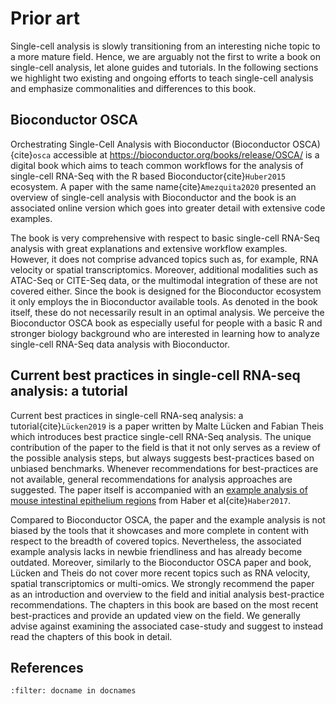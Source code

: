 # Prior art

Single-cell analysis is slowly transitioning from an interesting niche topic to a more mature field. Hence, we are arguably not the first to write a book on single-cell analysis, let alone guides and tutorials. In the following sections we highlight two existing and ongoing efforts to teach single-cell analysis and emphasize commonalities and differences to this book.
## Bioconductor OSCA

Orchestrating Single-Cell Analysis with Bioconductor (Bioconductor OSCA){cite}`osca` accessible at https://bioconductor.org/books/release/OSCA/ is a digital book which aims to teach common workflows for the analysis of single-cell RNA-Seq with the R based Bioconductor{cite}`Huber2015` ecosystem. A paper with the same name{cite}`Amezquita2020` presented an overview of single-cell analysis with Bioconductor and the book is an associated online version which goes into greater detail with extensive code examples.

The book is very comprehensive with respect to basic single-cell RNA-Seq analysis with great explanations and extensive workflow examples. However, it does not comprise advanced topics such as, for example, RNA velocity or spatial transcriptomics. Moreover, additional modalities such as ATAC-Seq or CITE-Seq data, or the multimodal integration of these are not covered either. Since the book is designed for the Bioconductor ecosystem it only employs the in Bioconductor available tools. As denoted in the book itself, these do not necessarily result in an optimal analysis. We perceive the Bioconductor OSCA book as especially useful for people with a basic R and stronger biology background who are interested in learning how to analyze single-cell RNA-Seq data analysis with Bioconductor.

## Current best practices in single-cell RNA-seq analysis: a tutorial

Current best practices in single-cell RNA-seq analysis: a tutorial{cite}`Lücken2019` is a paper written by Malte Lücken and Fabian Theis which introduces best practice single-cell RNA-Seq analysis. The unique contribution of the paper to the field is that it not only serves as a review of the possible analysis steps, but always suggests best-practices based on unbiased benchmarks. Whenever recommendations for best-practices are not available, general recommendations for analysis approaches are suggested. The paper itself is accompanied with an [example analysis of mouse intestinal epithelium regions](https://github.com/theislab/single-cell-tutorial/) from Haber et al{cite}`Haber2017`.

Compared to Bioconductor OSCA, the paper and the example analysis is not biased by the tools that it showcases and more complete in content with respect to the breadth of covered topics. Nevertheless, the associated example analysis lacks in newbie friendliness and has already become outdated. Moreover, similarly to the Bioconductor OSCA paper and book, Lücken and Theis do not cover more recent topics such as RNA velocity, spatial transcriptomics or multi-omics. We strongly recommend the paper as an introduction and overview to the field and initial analysis best-practice recommendations. The chapters in this book are based on the most recent best-practices and provide an updated view on the field. We generally advise against examining the associated case-study and suggest to instead read the chapters of this book in detail.

## References

```{bibliography}
:filter: docname in docnames
```
